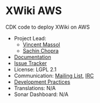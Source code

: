 # XWiki AWS

CDK code to deploy XWiki on AWS

* Project Lead: 
  * [Vincent Massol](http://www.xwiki.org/xwiki/bin/view/XWiki/VincentMassol)
  * [Sachin Chopra](https://www.xwiki.org/xwiki/bin/view/XWiki/sachin10101998)
* [Documentation](https://www.xwiki.org/xwiki/bin/view/Documentation/AdminGuide/Installation/XWiki%20Installation%20on%20AWS/Deployment%20Using%20CDK%20Code/)
* [Issue Tracker](https://jira.xwiki.org/projects/XAWS)
* License: LGPL 2.1
* Communication: [Mailing List](http://dev.xwiki.org/xwiki/bin/view/Community/MailingLists), [IRC](http://dev.xwiki.org/xwiki/bin/view/Community/IRC)
* [Development Practices](http://dev.xwiki.org)
* Translations: N/A
* Sonar Dashboard: N/A
